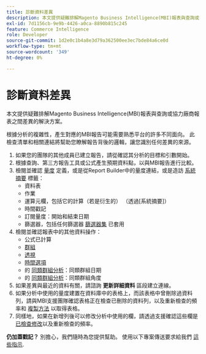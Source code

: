 ```yaml
---
title: 診斷資料差異
description: 本文提供疑難排解Magento Business Intelligence(MBI)報表與查詢或協力廠商報表之間差異的解決方案。
exl-id: 7d1156cb-9e9b-4426-a0ca-8890b815c245
feature: Commerce Intelligence
role: Developer
source-git-commit: 1d2e0c1b4a8e3d79a362500ee3ec7bde84a6ce0d
workflow-type: tm+mt
source-wordcount: '349'
ht-degree: 0%

---
```


# 診斷資料差異

本文提供疑難排解Magento Business Intelligence(MBI)報表與查詢或協力廠商報表之間差異的解決方案。

根據分析的複雜性，產生對應的MBI報告可能需要熟悉平台的許多不同面向。 此檢查清單和相關連結將幫助您瞭解報告背後的邏輯，讓您識別任何差異的來源。

1. 如果您的團隊的其他成員已建立報告，請從確認其分析的目標和引數開始。
1. 根據查詢、第三方報告工具或公式產生預期資料點，以與MBI報告進行比較。
1. 檢閱並確認 [量度](https://experienceleague.adobe.com/docs/commerce-business-intelligence/mbi/build/reports/ess-manage-data-metrics.html) 定義，或是從Report Builder中的量度連結，或是造訪 [系統摘要](https://support.magento.com/hc/en-us/articles/360016730971-Understand-View-definitions-of-metrics-filters-columns-and-column-references-in-the-System-Summary) 標籤：
   * 資料表
   * 作業
   * 運算元欄，包括它的計算（若是衍生的） （透過[系統摘要]）
   * 時間戳記
   * 訂閱量度：開始和結束日期
   * 篩選器，包括任何篩選器 [篩選器集](https://experienceleague.adobe.com/docs/commerce-business-intelligence/mbi/build/reports/ess-manage-data-filters.html) 已套用
1. 檢閱並確認報表中的其他資料操作：
   * 公式已計算
   * [群組](https://experienceleague.adobe.com/docs/commerce-business-intelligence/mbi/tutorials/using-visual-report-builder.html#groupby)
   * [透視](https://experienceleague.adobe.com/docs/commerce-business-intelligence/mbi/tutorials/using-visual-report-builder.html)
   * [時間選項](https://experienceleague.adobe.com/docs/commerce-business-intelligence/mbi/tutorials/using-visual-report-builder.html)
   * 的 [同類群組分析](https://support.magento.com/hc/en-us/articles/360016504632-Create-cohort-analysis)：同類群組日期
   * 的 [同類群組分析](https://support.magento.com/hc/en-us/articles/360016504632-Create-cohort-analysis)：同類群組角度
1. 如果差異與最近的資料有關，請諮詢 **更新詳細資料** 區段建立連線。
1. 如果分析中使用的量度建置在資料庫中的表格上，而該表格中曾刪除過資料列，請與MBI支援團隊確認表格正在檢查已刪除的資料列，以及重新檢查的頻率和 [複製方法](https://experienceleague.adobe.com/docs/commerce-business-intelligence/mbi/best-practices/data/opt-db-analysis.html) 以取得表格。
1. 同樣地，如果在新增列後可以修改分析中使用的欄，請透過支援確認這些欄是 [已檢查修改](https://experienceleague.adobe.com/docs/commerce-business-intelligence/mbi/analyze/warehouse-manager/cfg-data-rechecks.html)以及重新檢查的頻率。

**仍加蓋戳記？** 別擔心，我們隨時為您提供幫助。 使用以下專案傳送要求給我們 [這些指示](/help/troubleshooting/miscellaneous/mbi-data-discrepancies.md).
